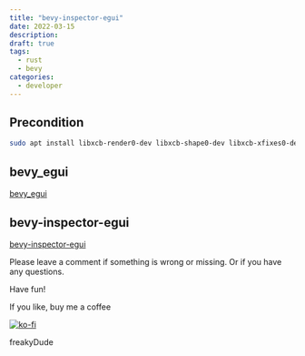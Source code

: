 ```yaml
---
title: "bevy-inspector-egui"
date: 2022-03-15
description:
draft: true
tags:
  - rust
  - bevy
categories:
  - developer
---
```


## Precondition

```sh
sudo apt install libxcb-render0-dev libxcb-shape0-dev libxcb-xfixes0-dev
```

## bevy_egui

[bevy_egui](https://github.com/mvlabat/bevy_egui)

## bevy-inspector-egui

[bevy-inspector-egui](https://github.com/jakobhellermann/bevy-inspector-egui)

Please leave a comment if something is wrong or missing. Or if you have any questions.

Have fun!

If you like, buy me a coffee

[![ko-fi](https://ko-fi.com/img/githubbutton_sm.svg)](https://ko-fi.com/F2F7GC8PC)

freakyDude
